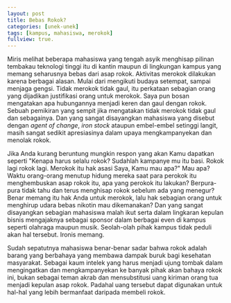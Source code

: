 ```yaml
---
layout: post
title: Bebas Rokok?
categories: [unek-unek]
tags: [kampus, mahasiswa, merokok]
fullview: true.
---
```


Miris melihat beberapa mahasiswa yang tengah asyik menghisap pilinan tembakau teknologi tinggi itu di kantin maupun di lingkungan kampus yang memang seharusnya bebas dari asap rokok. Aktivitas merokok dilakukan karena berbagai alasan. Mulai dari mengikuti budaya setempat, sampai menjaga gengsi. Tidak merokok tidak gaul, itu perkataan sebagian orang yang dijadikan justifikasi orang untuk merokok. Saya pun bosan mengatakan apa hubungannya menjadi keren dan gaul dengan rokok. Sebuah pemikiran yang sempit jika mengatakan tidak merokok tidak gaul dan sebagainya. Dan yang sangat disayangkan mahasiswa yang disebut dengan *agent of change*, *iron stock* ataupun embel-embel setinggi langit, masih sangat sedikit apresiasinya dalam upaya mengkampanyekan dan menolak rokok. 

Jika Anda kurang beruntung mungkin respon yang akan Kamu dapatkan seperti "Kenapa harus selalu rokok? Sudahlah kampanye mu itu basi. Rokok lagi rokok lagi. Merokok itu hak asasi Saya, Kamu mau apa?" Mau apa? Waktu orang-orang menutup hidung mereka saat para perokok itu menghembuskan asap rokok itu, apa yang perokok itu lakukan? Berpura-pura tidak tahu dan terus menghisap rokok sebelum ada yang menegur? Benar memang itu hak Anda untuk merokok, lalu hak sebagian orang untuk menghirup udara bebas nikotin mau dikemanakan? Dan yang sangat disayangkan sebagian mahasiswa malah ikut serta dalam lingkaran kepulan bisnis mengajaknya sebagai sponsor dalam berbagai even di kampus seperti olahraga maupun musik. Seolah-olah pihak kampus tidak peduli akan hal tersebut. Ironis memang.

Sudah sepatutnya mahasiswa benar-benar sadar bahwa rokok adalah barang yang berbahaya yang membawa dampak buruk bagi kesehatan masyarakat. Sebagai kaum intelek yang harus menjadi ujung tombak dalam mengingatkan dan mengkampanyekan ke banyak pihak akan bahaya rokok ini, bukan sebagai teman akrab dan mensubstitusi uang kiriman orang tua menjadi kepulan asap rokok. Padahal uang tersebut dapat digunakan untuk hal-hal yang lebih bermanfaat daripada membeli rokok. 
